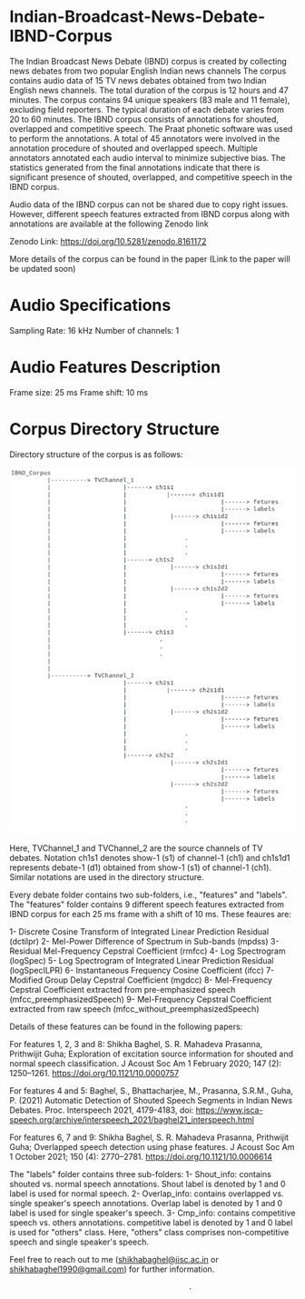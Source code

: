 # Indian-Broadcast-News-Debate-IBND-Corpus

The Indian Broadcast News Debate (IBND) corpus is created by collecting news debates from two popular English Indian news channels The corpus contains audio data of 15 TV news debates obtained from two Indian English news channels. The total duration of the corpus is 12 hours and 47 minutes. The corpus contains 94 unique speakers
(83 male and 11 female), excluding field reporters. The typical duration of each debate varies from 20 to 60 minutes. The IBND corpus consists of annotations for shouted, overlapped and competitive speech. The Praat phonetic software was used to perform the annotations. A total of 45 annotators were involved in the annotation
procedure of shouted and overlapped speech. Multiple annotators annotated each audio interval to minimize subjective bias. The statistics generated from
the final annotations indicate that there is significant presence of shouted, overlapped, and competitive speech in the IBND corpus. 

Audio data of the IBND corpus can not be shared due to copy right issues. However, different speech features extracted from IBND corpus along with annotations are available at the following Zenodo link

Zenodo Link: https://doi.org/10.5281/zenodo.8161172

More details of the corpus can be found in the paper (Link to the paper will be updated soon)  


# Audio Specifications
Sampling Rate: 16 kHz
Number of channels: 1

# Audio Features Description
Frame size: 25 ms
Frame shift: 10 ms

# Corpus Directory Structure
Directory structure of the corpus is as follows:

<div align="left"><img src="IBND_corpus_directory_structure.png" width="550"/></div>

Here, TVChannel_1 and TVChannel_2 are the source channels of TV debates. Notation ch1s1 denotes show-1 (s1) of channel-1 (ch1) and ch1s1d1 represents debate-1 (d1) obtained from show-1 (s1) of channel-1 (ch1). Similar notations are used in the directory structure.   

Every debate folder contains two sub-folders, i.e., "features" and "labels". The "features" folder contains 9 different speech features extracted from IBND corpus for each 25 ms frame with a shift of 10 ms. These feaures are:

1- Discrete Cosine Transform of Integrated Linear Prediction Residual (dctilpr)
2- Mel-Power Difference of Spectrum in Sub-bands (mpdss)
3- Residual Mel-Frequency Cepstral Coefficient (rmfcc)
4- Log Spectrogram (logSpec)
5- Log Spectrogram of Integrated Linear Prediction Residual (logSpecILPR)
6- Instantaneous Frequency Cosine Coefficient (ifcc)
7- Modified Group Delay Cepstral Coefficient (mgdcc) 
8- Mel-Frequency Cepstral Coefficient extracted from pre-emphasized speech (mfcc_preemphasizedSpeech)
9- Mel-Frequency Cepstral Coefficient extracted from raw speech (mfcc_without_preemphasizedSpeech)

Details of these features can be found in the following papers:

For features 1, 2, 3 and 8: Shikha Baghel, S. R. Mahadeva Prasanna, Prithwijit Guha; Exploration of excitation source information for shouted and normal speech classification. J Acoust Soc Am 1 February 2020; 147 (2): 1250–1261. https://doi.org/10.1121/10.0000757

For features 4 and 5: Baghel, S., Bhattacharjee, M., Prasanna, S.R.M., Guha, P. (2021) Automatic Detection of Shouted Speech Segments in Indian News Debates. Proc. Interspeech 2021, 4179-4183, doi: https://www.isca-speech.org/archive/interspeech_2021/baghel21_interspeech.html

For features 6, 7 and 9: Shikha Baghel, S. R. Mahadeva Prasanna, Prithwijit Guha; Overlapped speech detection using phase features. J Acoust Soc Am 1 October 2021; 150 (4): 2770–2781. https://doi.org/10.1121/10.0006614 


 The "labels" folder contains three sub-folders:
 1- Shout_info: contains shouted vs. normal speech annotations. Shout label is denoted by 1 and 0 label is used for normal speech. 
 2- Overlap_info: contains overlapped vs. single speaker's speech annotations. Overlap label is denoted by 1 and 0 label is used for  single speaker's speech. 
 3- Cmp_info: contains competitive speech vs. others annotations. competitive label is denoted by 1 and 0 label is used for "others" class. Here, "others" class comprises non-competitive speech and single speaker's speech.


 Feel free to reach out to me (shikhabaghel@iisc.ac.in or shikhabaghel1990@gmail.com) for further information.

                                                .                                                              


